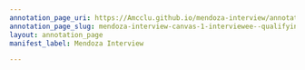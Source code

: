 ```yaml
---
annotation_page_uri: https://Amcclu.github.io/mendoza-interview/annotations/mendoza-interview-canvas-1-interviewee--qualifying--gesturing--directness.json
annotation_page_slug: mendoza-interview-canvas-1-interviewee--qualifying--gesturing--directness
layout: annotation_page
manifest_label: Mendoza Interview

---
```

